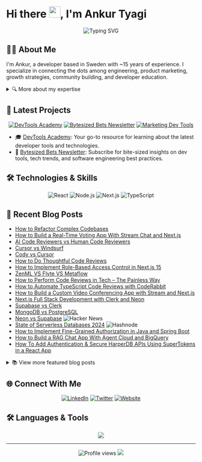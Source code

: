 # Hi there <img src="https://raw.githubusercontent.com/MartinHeinz/MartinHeinz/master/wave.gif" width="30px">, I'm Ankur Tyagi

<div align="center">
  <img src="https://readme-typing-svg.herokuapp.com?font=Fira+Code&pause=1000&color=2E8DF7&background=98FF3500&center=true&vCenter=true&width=500&lines=Full-Stack+Developer;Technical+Writer;Developer+Advocate;Community+Builder;DevTools+Enthusiast" alt="Typing SVG" />
</div>

## 👨‍💻 About Me

I'm Ankur, a developer based in Sweden with ~15 years of experience. I specialize in connecting the dots among engineering, product marketing, growth strategies, community building, and developer education.

<details>
<summary>🔍 More about my expertise</summary>

- 🌐 Developing, testing, and deploying web apps
- 🧑‍🏫 Coaching budding developers
- ✍️ Creating high-quality technical content
- 🚀 Product marketing and community outreach
- 🛠️ Exploring and reviewing developer tools

While I enjoyed being an engineer, my true passion lies in the entire process: coding, designing, developing, writing and then marketing about it.

From 2020 I've become increasingly interested in technical writing and have had multiple articles published on well known publications such as

- [FreeCodeCamp](https://www.freecodecamp.org/news/author/TheAnkurTyagi/) 
- [DevTo](https://dev.to/tyaga001)
- [Hackernoon](https://hackernoon.com/u/theankurtyagi)
- [Hashnode](https://hashnode.com/@TheAnkurTyagi)

</details>

## 🚀 Latest Projects

<div align="center">

[![DevTools Academy](https://img.shields.io/badge/DevTools_Academy-4285F4?style=for-the-badge&logo=google-chrome&logoColor=white)](https://www.devtoolsacademy.com/)
[![Bytesized Bets Newsletter](https://img.shields.io/badge/Bytesized_Bets-FFA500?style=for-the-badge&logo=substack&logoColor=white)](https://bytesizedbets.com/)
[![Marketing Dev Tools](https://img.shields.io/badge/Marketing_Dev_Tool-FF4500?style=for-the-badge&logo=react&logoColor=white)](https://www.marketingdevtool.com/)

</div>

- 🎓 [DevTools Academy](https://www.devtoolsacademy.com/): Your go-to resource for learning about the latest developer tools and technologies.
- 📰 [Bytesized Bets Newsletter](https://bytesizedbets.com/): Subscribe for bite-sized insights on dev tools, tech trends, and software engineering best practices.

## 🛠️ Technologies & Skills

<div align="center">

![React](https://img.shields.io/badge/-React-61DAFB?style=for-the-badge&logo=react&logoColor=black)
![Node.js](https://img.shields.io/badge/-Node.js-339933?style=for-the-badge&logo=node.js&logoColor=white)
![Next.js](https://img.shields.io/badge/-Next.js-000000?style=for-the-badge&logo=next.js&logoColor=white)
![TypeScript](https://img.shields.io/badge/-TypeScript-3178C6?style=for-the-badge&logo=typescript&logoColor=white)

</div>

## 📝 Recent Blog Posts

- [How to Refactor Complex Codebases](https://www.freecodecamp.org/news/how-to-refactor-complex-codebases/)
- [How to Build a Real-Time Voting App With Stream Chat and Next.js](https://thenewstack.io/build-a-real-time-voting-app-with-stream-chat-and-next-js/)
- [AI Code Reviewers vs Human Code Reviewers](https://www.devtoolsacademy.com/blog/ai-code-reviewers-vs-human-code-reviewers/)
- [Cursor vs Windsurf](https://www.devtoolsacademy.com/blog/cursor-vs-windsurf/)
- [Cody vs Cursor](https://www.devtoolsacademy.com/blog/cody-vs-cursor-choosing-the-right-ai-code-assistant-for-your-development-workflow/)
- [How to Do Thoughtful Code Reviews](https://www.coderabbit.ai/blog/how-to-do-thoughtful-code-reviews)
- [How to Implement Role-Based Access Control in Next.js 15](https://clerk.com/blog/nextjs-role-based-access-control)
- [ZenML VS Flyte VS Metaflow](https://mlops.community/zenml-vs-flyte-vs-metaflow/)
- [How to Perform Code Reviews in Tech – The Painless Way](https://www.freecodecamp.org/news/how-to-perform-code-reviews-in-tech-the-painless-way/)
- [How to Automate TypeScript Code Reviews with CodeRabbit](https://www.coderabbit.ai/blog/how-to-automate-typescript-code-reviews-with-coderabbit)
- [How to Build a Custom Video Conferencing App with Stream and Next.js](https://www.freecodecamp.org/news/how-i-built-a-custom-video-conferencing-app-with-stream-and-nextjs/)
- [Next.js Full Stack Development with Clerk and Neon](https://www.freecodecamp.org/news/nextjs-clerk-neon-fullstack-development/)
- [Supabase vs Clerk](https://www.devtoolsacademy.com/blog/supabase-vs-clerk)
- [MongoDB vs PostgreSQL](https://www.devtoolsacademy.com/blog/mongoDB-vs-postgreSQL)
- [Neon vs Supabase](https://www.devtoolsacademy.com/blog/neon-vs-supabase) ![Hacker News](https://img.shields.io/badge/featured-Hacker%20News-orange)
- [State of Serverless Databases 2024](https://www.devtoolsacademy.com/blog/state-of-databases-2024) ![Hashnode](https://img.shields.io/badge/featured-Hashnode-blue)
- [How to Implement Fine-Grained Authorization in Java and Spring Boot](https://www.freecodecamp.org/news/fine-grained-authorization-in-java-and-springboot/)
- [How to Build a RAG Chat App With Agent Cloud and BigQuery](https://dev.to/agentcloud/how-to-build-a-rag-chat-app-with-agent-cloud-and-bigquery-15b)
- [How To Add Authentication & Secure HarperDB APIs Using SuperTokens in a React App](https://www.harpersystems.dev/development/tutorials/how-to-add-authentication-secure-harperdb-apis-using-supertokens-in-your-react-app)

<details>
<summary>📚 View more featured blog posts</summary>

1. [How to Create a Blog with Next.js and Firebase](https://theankurtyagi.com/how-to-create-blog-with-nextjs-and-firebase/)
2. [Getting Started with Appwrite](https://theankurtyagi.com/appwrite/)
3. [Building a Notes App with React and Supabase](https://theankurtyagi.com/notes-app-react-supabase/)
4. [Understanding React Hooks](https://theankurtyagi.com/react-hooks/)
5. [React State Management: A Complete In-Depth Look](https://theankurtyagi.com/react-state-management-a-complete-in-depth-look-at-hooks-context-api-and-redux/)
6. [Build a Review App with Hygraph and React](https://theankurtyagi.com/build-review-app-hygraph-react/)
7. [Next.js vs React: Choosing the Right Framework](https://theankurtyagi.com/nextjs-vs-react/)
8. [A Startup's Guide to Technical Content Creation](https://theankurtyagi.com/a-startups-guide-to-technical-content-creation/)
9. [Deploying LLMs with MindsDB and OpenAI: A Step-by-Step Guide](https://theankurtyagi.com/a-step-by-step-guide-for-deploying-llms-with-mindsdb-and-openai/)
10. [Building Scalable Microservices with Amplication, GraphQL, MongoDB, and Kafka](https://theankurtyagi.com/building-scalable-microservices-with-amplication-graphql-mongodb-and-kafka/)
11. [Creating a Next.js eCommerce Store with Medusa](https://theankurtyagi.com/use-medusa-to-create-a-next-js-ecommerce-store/)
12. [Building a Secure E-Commerce App with SuperTokens and Hasura GraphQL](https://theankurtyagi.com/build-a-secure-e-commerce-app-with-supertokens-and-hasura-graphql/)
13. [Using HarperDB Custom Functions with Your React App](https://theankurtyagi.com/how-to-use-harperdb-custom-functions-with-your-react-app/)

[View all blog posts](https://theankurtyagi.com/blog)

</details>

## 🌐 Connect With Me

<div align="center">
  
[![LinkedIn](https://img.shields.io/badge/LinkedIn-0077B5?style=for-the-badge&logo=linkedin&logoColor=white)](https://linkedin.com/in/TheAnkurTyagi)
[![Twitter](https://img.shields.io/badge/Twitter-1DA1F2?style=for-the-badge&logo=twitter&logoColor=white)](https://twitter.com/TheAnkurTyagi)
[![Website](https://img.shields.io/badge/Website-4285F4?style=for-the-badge&logo=google-chrome&logoColor=white)](https://theankurtyagi.com/)

</div>

## 🛠️ Languages & Tools

<div align="center">
  <img src="https://skillicons.dev/icons?i=html,css,js,ts,react,vue,nextjs,nodejs,express,python,php,laravel,mysql,postgres,mongodb,docker&perline=8" />
</div>

---

<div align="center">
  <img src="https://komarev.com/ghpvc/?username=tyaga001&color=blueviolet" alt="Profile views" />
  <a href="https://www.buymeacoffee.com/ankurtyagi"><img src="https://img.buymeacoffee.com/button-api/?text=Buy me a coffee&emoji=☕&slug=theankurtyagi&button_colour=FFDD00&font_colour=000000&font_family=Cookie&outline_colour=000000&coffee_colour=ffffff" /></a>
</div>
